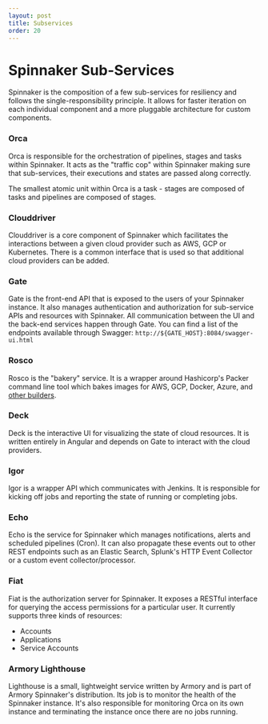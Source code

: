```yaml
---
layout: post
title: Subservices
order: 20
---
```


# Spinnaker Sub-Services

Spinnaker is the composition of a few sub-services for resiliency
and follows the single-responsibility principle.  It allows for faster iteration on each
individual component and a more pluggable architecture for custom components.

### Orca

Orca is responsible for the orchestration of pipelines, stages and tasks within Spinnaker.  It acts as the "traffic cop" within Spinnaker making sure that sub-services, their executions and states are passed along correctly.

The smallest atomic unit within Orca is a task - stages are composed of tasks and pipelines are composed of stages.  

### Clouddriver

Clouddriver is a core component of Spinnaker which facilitates the interactions between a given cloud provider such as AWS, GCP or Kubernetes.  There is a common interface that is used so that additional cloud providers can be added.  

### Gate

Gate is the front-end API that is exposed to the users of your Spinnaker instance.  It also manages authentication and authorization for sub-service APIs and resources with Spinnaker.  All communication between the UI and the back-end services happen through Gate.  You can find a list of the endpoints available through Swagger:  `http://${GATE_HOST}:8084/swagger-ui.html`

### Rosco

Rosco is the "bakery" service.  It is a wrapper around Hashicorp's Packer command line tool which bakes images for AWS, GCP, Docker, Azure, and [other builders](https://www.packer.io/docs/builders/index.html).

### Deck

Deck is the interactive UI for visualizing the state of cloud resources.  It is written entirely in Angular and depends on Gate to interact with the cloud providers.

### Igor

Igor is a wrapper API which communicates with Jenkins.  It is responsible for kicking off jobs and reporting the state of running or completing jobs.

### Echo

Echo is the service for Spinnaker which manages notifications, alerts and scheduled pipelines (Cron).  It can also propagate these events out to other REST endpoints such as an Elastic Search, Splunk's HTTP Event Collector or a custom event collector/processor.

### Fiat

Fiat is the authorization server for Spinnaker.
It exposes a RESTful interface for querying the access permissions for a particular user. It currently supports three kinds of resources:

- Accounts
- Applications
- Service Accounts

### Armory Lighthouse

Lighthouse is a small, lightweight service written by Armory and is part of Armory Spinnaker's distribution.  Its job is to monitor the health of the Spinnaker instance.  It's also responsible for monitoring Orca on its own instance and terminating the instance once there are no jobs running.
